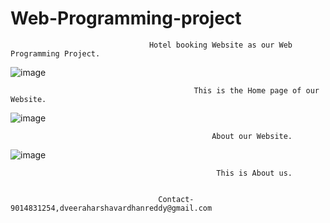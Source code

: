 # Web-Programming-project
                                   Hotel booking Website as our Web Programming Project.

![image](https://user-images.githubusercontent.com/92213083/205248533-edf4b220-077d-49c2-a49b-39c6be8853a2.png)


                                             This is the Home page of our Website.
![image](https://user-images.githubusercontent.com/92213083/205248939-a1f25cb8-02e1-4eb2-adf1-bf2fd37fae96.png)


                                                 About our Website.
![image](https://user-images.githubusercontent.com/92213083/205249039-8dbce87f-bc8a-4e18-88d7-016e5332df98.png)


                                                  This is About us.
                                                  
                                                  
                                     Contact-9014831254,dveeraharshavardhanreddy@gmail.com
